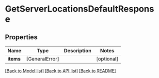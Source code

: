 # GetServerLocationsDefaultResponse

## Properties
Name | Type | Description | Notes
------------ | ------------- | ------------- | -------------
**items** | [GeneralError] |  | [optional] 

[[Back to Model list]](../README.md#documentation-for-models) [[Back to API list]](../README.md#documentation-for-api-endpoints) [[Back to README]](../README.md)


